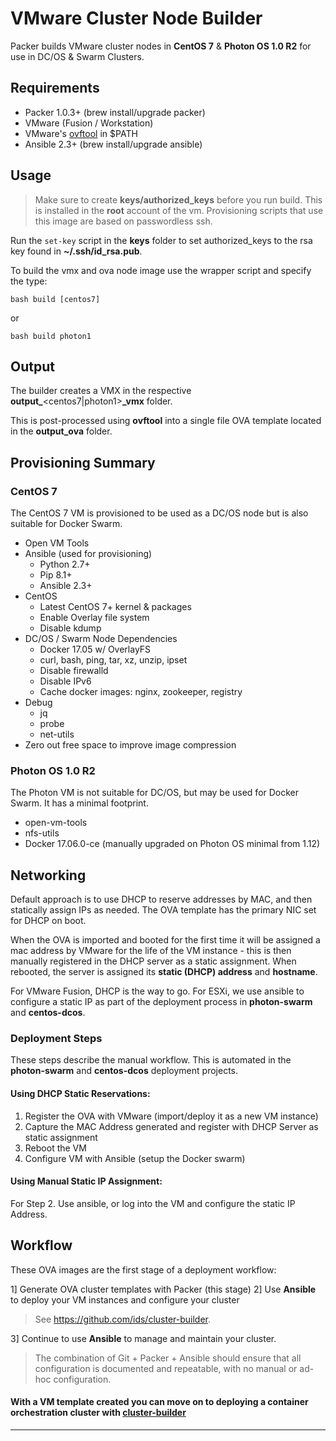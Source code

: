 # VMware Cluster Node Builder
Packer builds VMware cluster nodes in **CentOS 7** & **Photon OS 1.0 R2** for use in DC/OS & Swarm Clusters.

## Requirements
  - Packer 1.0.3+ (brew install/upgrade packer)
  - VMware (Fusion / Workstation)
  - VMware's [ovftool](https://my.vmware.com/web/vmware/details?downloadGroup=OVFTOOL420-OSS&productId=614)  in $PATH
  - Ansible 2.3+ (brew install/upgrade ansible)

## Usage
> Make sure to create **keys/authorized_keys** before you run build.  This is installed in the **root** account of the vm.  Provisioning scripts that use this image are based on passwordless ssh.

Run the `set-key` script in the **keys** folder to set authorized_keys to the rsa key found in **~/.ssh/id_rsa.pub**.

To build the vmx and ova node image use the wrapper script and specify the type:

    bash build [centos7]

or

    bash build photon1


## Output
The builder creates a VMX in the respective **output_**<centos7|photon1>**_vmx** folder.

This is post-processed using **ovftool** into a single file OVA template located in the **output_ova** folder.

## Provisioning Summary
### CentOS 7
The CentOS 7 VM is provisioned to be used as a DC/OS node but is also suitable for Docker Swarm.

- Open VM Tools
- Ansible (used for provisioning)
  - Python 2.7+
  - Pip 8.1+
  - Ansible 2.3+
- CentOS
  - Latest CentOS 7+ kernel & packages
  - Enable Overlay file system
  - Disable kdump
- DC/OS / Swarm Node Dependencies
  - Docker 17.05 w/ OverlayFS
  - curl, bash, ping, tar, xz, unzip, ipset
  - Disable firewalld
  - Disable IPv6
  - Cache docker images: nginx, zookeeper, registry
- Debug
  - jq
  - probe
  - net-utils
- Zero out free space to improve image compression

### Photon OS 1.0 R2
The Photon VM is not suitable for DC/OS, but may be used for Docker Swarm.  It has a minimal footprint.

- open-vm-tools
- nfs-utils
- Docker 17.06.0-ce (manually upgraded on Photon OS minimal from 1.12)

## Networking
Default approach is to use DHCP to reserve addresses by MAC, and then statically assign IPs as needed. The OVA template has the primary NIC set for DHCP on boot.

When the OVA is imported and booted for the first time it will be assigned a mac address by VMware for the life of the VM instance - this is then manually registered in the DHCP server as a static assignment.  When rebooted, the server is assigned its **static (DHCP) address** and **hostname**.

For VMware Fusion, DHCP is the way to go. For ESXi, we use ansible to configure a static IP as part of the deployment process in **photon-swarm** and **centos-dcos**.

### Deployment Steps
These steps describe the manual workflow.  This is automated in the **photon-swarm** and **centos-dcos** deployment projects.

#### Using DHCP Static Reservations:
1. Register the OVA with VMware (import/deploy it as a new VM instance)
2. Capture the MAC Address generated and register with DHCP Server as static assignment
3. Reboot the VM
4. Configure VM with Ansible (setup the Docker swarm)

#### Using Manual Static IP Assignment:
For Step 2. Use ansible, or log into the VM and configure the static IP Address.

## Workflow
These OVA images are the first stage of a deployment workflow:

1] Generate OVA cluster templates with Packer (this stage)
2] Use **Ansible** to deploy your VM instances and configure your cluster

> See https://github.com/ids/cluster-builder.

3] Continue to use **Ansible** to manage and maintain your cluster.

> The combination of Git + Packer + Ansible should ensure that all configuration is documented and repeatable, with no manual or ad-hoc configuration.

#### With a VM template created you can move on to deploying a container orchestration cluster with [cluster-builder](https://github.com/ids/cluster-builder)
---
